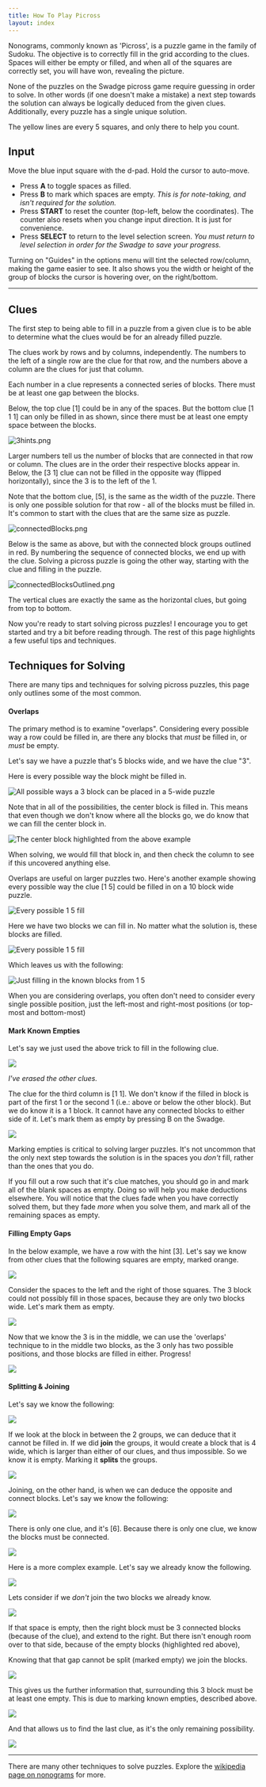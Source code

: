 ```yaml
---
title: How To Play Picross
layout: index
---
```


Nonograms, commonly known as 'Picross', is a puzzle game in the family of Sudoku. The objective is to correctly fill in the grid according to the clues. Spaces will either be empty or filled, and when all of the squares are correctly set, you will have won, revealing the picture.

None of the puzzles on the Swadge picross game require guessing in order to solve. In other words (if one doesn't make a mistake) a next step towards the solution can always be logically deduced from the given clues. Additionally, every puzzle has a single unique solution.

The yellow lines are every 5 squares, and only there to help you count.

## Input
Move the blue input square with the d-pad. Hold the cursor to auto-move.

- Press **A** to toggle spaces as filled.
- Press **B** to mark which spaces are empty. *This is for note-taking, and isn't required for the solution.*
- Press **START** to reset the counter (top-left, below the coordinates). The counter also resets when you change input direction. It is just for convenience.
- Press **SELECT** to return to the level selection screen. *You must return to level selection in order for the Swadge to save your progress.*

Turning on "Guides" in the options menu will tint the selected row/column, making the game easier to see. It also shows you the width or height of the group of blocks the cursor is hovering over, on the right/bottom.  

---
## Clues
The first step to being able to fill in a puzzle from a given clue is to be able to determine what the clues would be for an already filled puzzle.

The clues work by rows and by columns, independently. The numbers to the left of a single row are the clue for that row, and the numbers above a column are the clues for just that column.

Each number in a clue represents a connected series of blocks. There must be at least one gap between the blocks.

Below, the top clue [1] could be in any of the spaces. But the bottom clue [1 1 1] can only be filled in as shown, since there must be at least one empty space between the blocks.

![3hints.png](3hints.png)

Larger numbers tell us the number of blocks that are connected in that row or column. The clues are in the order their respective blocks appear in. Below, the [3 1] clue can not be filled in the opposite way (flipped horizontally), since the 3 is to the left of the 1.

Note that the bottom clue, [5], is the same as the width of the puzzle. There is only one possible solution for that row - all of the blocks must be filled in. It's common to start with the clues that are the same size as puzzle.

![connectedBlocks.png](connectedBlocks.png)

Below is the same as above, but with the connected block groups outlined in red. By numbering the sequence of connected blocks, we end up with the clue. Solving a picross puzzle is going the other way, starting with the clue and filling in the puzzle.

![connectedBlocksOutlined.png](connectedBlocksOutlined.png)

The vertical clues are exactly the same as the horizontal clues, but going from top to bottom.

Now you're ready to start solving picross puzzles! I encourage you to get started and try a bit before reading through. The rest of this page highlights a few useful tips and techniques.

## Techniques for Solving

There are many tips and techniques for solving picross puzzles, this page only outlines some of the most common.

#### Overlaps

The primary method is to examine "overlaps". Considering every possible way a row could be filled in, are there any blocks that *must* be filled in, or *must* be empty.

Let's say we have a puzzle that's 5 blocks wide, and we have the clue "3".

Here is every possible way the block might be filled in.

![All possible ways a 3 block can be placed in a 5-wide puzzle](3in5.png)

Note that in all of the possibilities, the center block is filled in. This means that even though we don't know where all the blocks go, we do know that we can fill the center block in.

![The center block highlighted from the above example](3in5center.png)

When solving, we would fill that block in, and then check the column to see if this uncovered anything else.

Overlaps are useful on larger puzzles two. Here's another example showing every possible way the clue [1 5] could be filled in on a 10 block wide puzzle.

![Every possible 1 5 fill](1and5all.png)

Here we have two blocks we can fill in. No matter what the solution is, these blocks are filled.

![Every possible 1 5 fill](1and5all_overlap.png)

Which leaves us with the following:

![Just filling in the known blocks from 1 5](1and5_filled.png)

When you are considering overlaps, you often don't need to consider every single possible position, just the left-most and right-most positions (or top-most and bottom-most)

#### Mark Known Empties

Let's say we just used the above trick to fill in the following clue.

![](3and1example.png)

*I've erased the other clues.*

The clue for the third column is [1 1]. We don't know if the filled in block is part of the first 1 or the second 1 (i.e.: above or below the other block). But we do know it is a 1 block. It cannot have any connected blocks to either side of it. Let's mark them as empty by pressing B on the Swadge.

![](3and1example2.png)

Marking empties is critical to solving larger puzzles. It's not uncommon that the only next step towards the solution is in the spaces you *don't* fill, rather than the ones that you do.

If you fill out a row such that it's clue matches, you should go in and mark all of the blank spaces as empty. Doing so will help you make deductions elsewhere. You will notice that the clues fade when you have correctly solved them, but they fade *more* when you solve them, and mark all of the remaining spaces as empty.

#### Filling Empty Gaps

In the below example, we have a row with the hint [3]. Let's say we know from other clues that the following squares are empty, marked orange.

![](fillingEmpties1.png)

Consider the spaces to the left and the right of those squares. The 3 block could not possibly fill in those spaces, because they are only two blocks wide. Let's mark them as empty.

![](fillingEmpties2.png)

Now that we know the 3 is in the middle, we can use the 'overlaps' technique to in the middle two blocks, as the 3 only has two possible positions, and those blocks are filled in either. Progress!

![](fillingEmpties3.png)

#### Splitting & Joining

Let's say we know the following:

![](splitting1.png)

If we look at the block in between the 2 groups, we can deduce that it cannot be filled in. If we did **join** the groups, it would create a block that is 4 wide, which is larger than either of our clues, and thus impossible. So we know it is empty. Marking it **splits** the groups.

![](splitting2.png)

Joining, on the other hand, is when we can deduce the opposite and connect blocks. Let's say we know the following:

![](joining1.png)

There is only one clue, and it's [6]. Because there is only one clue, we know the blocks must be connected.

![](joining2.png)

Here is a more complex example. Let's say we already know the following.

![](joining3.png)

Lets consider if we *don't* join the two blocks we already know.

![](joining3_wrong.png)

If that space is empty, then the right block must be 3 connected blocks (because of the clue), and extend to the right. But there isn't enough room over to that side, because of the empty blocks (highlighted red above),

Knowing that that gap cannot be split (marked empty) we join the blocks.

![](joining4.png)

This gives us the further information that, surrounding this 3 block must be at least one empty. This is due to marking known empties, described above.

![](joining5.png)

And that allows us to find the last clue, as it's the only remaining possibility.

![](joining6.png)

---

There are many other techniques to solve puzzles. Explore the [wikipedia page on nonograms](https://en.wikipedia.org/wiki/Nonogram#Solution_techniques) for more. 
